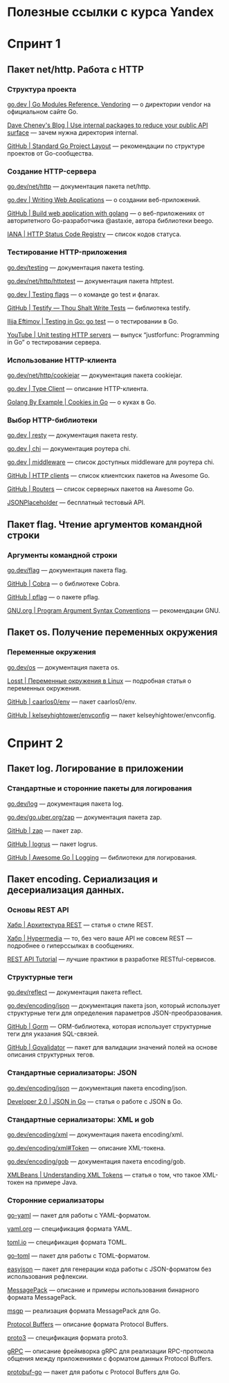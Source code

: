 # Полезные ссылки с курса Yandex

# Спринт 1

## Пакет net/http. Работа с HTTP

### Структура проекта

[go.dev | Go Modules Reference. Vendoring](https://pkg.go.dev/net/http) — о директории vendor на официальном сайте Go.

[Dave Cheney's Blog | Use internal packages to reduce your public API surface](https://dave.cheney.net/2019/10/06/use-internal-packages-to-reduce-your-public-api-surface) — зачем нужна директория internal.

[GitHub | Standard Go Project Layout](https://github.com/golang-standards/project-layout/blob/master/README_ru.md) — рекомендации по структуре проектов от Go-сообщества.

### Создание HTTP-сервера

[go.dev/net/http](https://pkg.go.dev/net/http) — документация пакета net/http.

[go.dev | Writing Web Applications](https://go.dev/doc/articles/wiki/) — о создании веб-приложений.

[GitHub | Build web application with golang](https://github.com/astaxie/build-web-application-with-golang/blob/master/ru/preface.md) — о веб-приложениях от авторитетного Go-разработчика @astaxie, автора библиотеки beego.

[IANA | HTTP Status Code Registry](https://www.iana.org/assignments/http-status-codes/http-status-codes.xhtml) — список кодов статуса.

### Тестирование HTTP-приложения

[go.dev/testing](https://pkg.go.dev/testing) — документация пакета testing.

[go.dev/net/http/httptest](https://pkg.go.dev/net/http/httptest) — документация пакета httptest.

[go.dev | Testing flags](https://pkg.go.dev/cmd/go#hdr-Testing_flags) — о команде go test и флагах.

[GitHub | Testify — Thou Shalt Write Tests](https://github.com/stretchr/testify) — библиотека testify.

[Ilija Eftimov | Testing in Go: go test](https://ieftimov.com/posts/testing-in-go-go-test/) — о тестировании в Go.

[YouTube | Unit testing HTTP servers](https://www.youtube.com/watch?v=hVFEV-ieeew) — выпуск “justforfunc: Programming in Go” о тестировании сервера.

### Использование HTTP-клиента

[go.dev/net/http/cookiejar](https://pkg.go.dev/net/http/cookiejar) — документация пакета cookiejar.

[go.dev | Type Client](https://pkg.go.dev/net/http#Client) — описание HTTP-клиента.

[Golang By Example | Cookies in Go](https://golangbyexample.com/cookies-golang/) — о куках в Go.

### Выбор HTTP-библиотеки

[go.dev | resty](https://pkg.go.dev/github.com/go-resty/resty/v2) — документация пакета resty.

[go.dev | chi](https://pkg.go.dev/github.com/go-chi/chi/v5) — документация роутера chi.

[go.dev | middleware](https://pkg.go.dev/github.com/go-chi/chi/middleware) — список доступных middleware для роутера chi.

[GitHub | HTTP clients](https://github.com/avelino/awesome-go#http-clients) — список клиентских пакетов на Awesome Go.

[GitHub | Routers](https://github.com/avelino/awesome-go#routers) — список серверных пакетов на Awesome Go.

[JSONPlaceholder](https://jsonplaceholder.typicode.com) — бесплатный тестовый API.

## Пакет flag. Чтение аргументов командной строки

### Аргументы командной строки

[go.dev/flag](https://pkg.go.dev/flag) — документация пакета flag.

[GitHub | Cobra](https://github.com/spf13/cobra) — о библиотеке Cobra.

[GitHub | pflag](https://github.com/spf13/pflag) — о пакете pflag.

[GNU.org | Program Argument Syntax Conventions](https://www.gnu.org/software/libc/manual/html_node/Argument-Syntax.html) — рекомендации GNU.

## Пакет os. Получение переменных окружения

### Переменные окружения

[go.dev/os](https://pkg.go.dev/os) — документация пакета os.

[Losst | Переменные окружения в Linux](https://losst.pro/peremennye-okruzheniya-v-linux) — подробная статья о переменных окружения.

[GitHub | caarlos0/env](https://github.com/caarlos0/env) — пакет caarlos0/env.

[GitHub | kelseyhightower/envconfig](https://github.com/kelseyhightower/envconfig) — пакет kelseyhightower/envconfig.

# Спринт 2

## Пакет log. Логирование в приложении

### Стандартные и сторонние пакеты для логирования

[go.dev/log](https://pkg.go.dev/log) — документация пакета log.

[go.dev/go.uber.org/zap](https://pkg.go.dev/go.uber.org/zap) — документация пакета zap.

[GitHub | zap](https://github.com/uber-go/zap) — пакет zap.

[GitHub | logrus](https://github.com/Sirupsen/logrus) — пакет logrus.

[GitHub | Awesome Go | Logging](https://github.com/avelino/awesome-go#logging) — библиотеки для логирования.

## Пакет encoding. Сериализация и десериализация данных.

### Основы REST API

[Хабр | Архитектура REST](https://habr.com/ru/articles/38730/) — статья о стиле REST.

[Хабр | Hypermedia](https://habr.com/ru/companies/aligntechnology/articles/281206/) — то, без чего ваше API не совсем REST — подробнее о гиперссылках в сообщениях.

[REST API Tutorial](https://restapitutorial.com/resources.html) — лучшие практики в разработке RESTful-сервисов.

### Структурные теги

[go.dev/reflect](https://pkg.go.dev/reflect) — документация пакета reflect.

[go.dev/encoding/json](https://pkg.go.dev/encoding/json) — документация пакета json, который использует структурные теги для определения параметров JSON-преобразования.

[GitHub | Gorm](https://github.com/jinzhu/gorm) — ORM-библиотека, которая использует структурные теги для указания SQL-связей.

[GitHub | Govalidator](https://github.com/asaskevich/govalidator) — пакет для валидации значений полей на основе описания структурных тегов.

### Стандартные сериализаторы: JSON

[go.dev/encoding/json](https://pkg.go.dev/encoding/json) — документация пакета encoding/json.

[Developer 2.0 | JSON in Go](https://developer20.com/json/) — статья о работе с JSON в Go.

### Стандартные сериализаторы: XML и gob

[go.dev/encoding/xml](https://pkg.go.dev/encoding/xml) — документация пакета encoding/xml.

[go.dev/encoding/xml#Token](https://pkg.go.dev/encoding/xml#Token) — описание XML-токена.

[go.dev/encoding/gob](https://pkg.go.dev/encoding/gob) — документация пакета encoding/gob.

[XMLBeans | Understanding XML Tokens](https://xmlbeans.apache.org/docs/3.0.0/guide/conUnderstandingXMLTokens.html) — статья о том, что такое XML-токен на примере Java.

### Сторонние сериализаторы

[go-yaml](https://pkg.go.dev/gopkg.in/yaml.v3) — пакет для работы с YAML-форматом.

[yaml.org](https://yaml.org/spec/1.2.2/) — спецификация формата YAML.

[toml.io](https://toml.io/en/) — спецификация формата TOML.

[go-toml](https://github.com/pelletier/go-toml) — пакет для работы с TOML-форматом.

[easyjson](https://github.com/mailru/easyjson) — пакет для генерации кода работы с JSON-форматом без использования рефлексии.

[MessagePack](https://msgpack.org) — описание и примеры использования бинарного формата MessagePack.

[msgp](https://github.com/tinylib/msgp) — реализация формата MessagePack для Go.

[Protocol Buffers](https://protobuf.dev) — описание формата Protocol Buffers.

[proto3](https://protobuf.dev/programming-guides/proto3/) — спецификация формата proto3.

[gRPC](https://grpc.io) — описание фреймворка gRPC для реализации RPC-протокола общения между приложениями с форматом данных Protocol Buffers.

[protobuf-go](https://github.com/protocolbuffers/protobuf-go) — пакет для работы с Protocol Buffers для Go.

